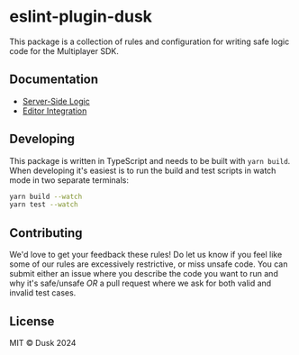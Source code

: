 # eslint-plugin-dusk

This package is a collection of rules and configuration for writing safe logic code for the Multiplayer SDK.

## Documentation

- [Server-Side Logic](https://developers.dusk.gg/docs/advanced/server-side-logic)
- [Editor Integration](https://developers.dusk.gg/docs/advanced/server-side-logic#editor-integration)

## Developing

This package is written in TypeScript and needs to be built with `yarn build`. When developing it's easiest is to run the build and test scripts in watch mode in two separate terminals:

```bash
yarn build --watch
yarn test --watch
```

## Contributing

We'd love to get your feedback these rules! Do let us know if you feel like some of our rules are excessively restrictive, or miss unsafe code. You can submit either an issue where you describe the code you want to run and why it's safe/unsafe _OR_ a pull request where we ask for both valid and invalid test cases.

## License

MIT © Dusk 2024
